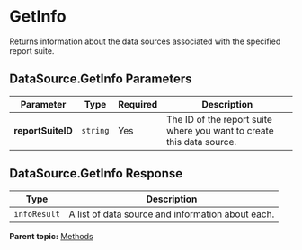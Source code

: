 # GetInfo

Returns information about the data sources associated with the specified report suite.

## DataSource.GetInfo Parameters

|Parameter|Type|Required|Description|
|---------|----|--------|-----------|
|**reportSuiteID** |`string` |Yes| The ID of the report suite where you want to create this data source. |

## DataSource.GetInfo Response

|Type|Description|
|----|-----------|
|`infoResult` | A list of data source and information about each. |

**Parent topic:** [Methods](../methods/c_data_sources_methods.md)

